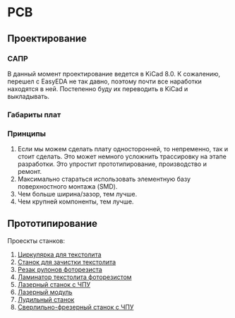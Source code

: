 # PCB

## Проектирование

### САПР
В данный момент проектирование ведется в KiCad 8.0. К сожалению, перешел с EasyEDA не так давно, поэтому почти все наработки находятся в ней. Постепенно буду их переводить в KiCad и выкладывать.

### Габариты плат


### Принципы
1. Если мы можем сделать плату односторонней, то непременно, так и стоит сделать. Это может немного усложнить трассировку на этапе разработки. Это упростит прототипирование, производство и ремонт.
2. Максимально стараться использовать элементную базу поверхностного монтажа (SMD).
3. Чем больше ширина/зазор, тем лучше.
4. Чем крупней компоненты, тем лучше.

## Прототипирование
Проескты станков:
1. [Циркулярка для текстолита](https://github.com/ufrs12/OLTA-PCB-Saw)
2. [Станок для зачистки текстолита](https://github.com/ufrs12/OLTA-PCB-Cleaning-machine)
3. [Резак рулонов фоторезиста](https://github.com/ufrs12/OLTA-PCB-ROLL-CUTTER)
4. [Ламинатор текстолита фоторезистом](https://github.com/ufrs12/OLTA-PCB-Laminator)
5. [Лазерный станок с ЧПУ](https://github.com/ufrs12/OLTA-PCB-CNC-Laser)
6. [Лазерный модуль](https://github.com/ufrs12/OLTA-5mW-405nm-laser)
7. [Лудильный станок](https://github.com/ufrs12/OLTA-PCB-Tinning)
8. [Сверлильно-фрезерный станок с ЧПУ](https://github.com/ufrs12/OLTA-CNC-milling-cutter)
